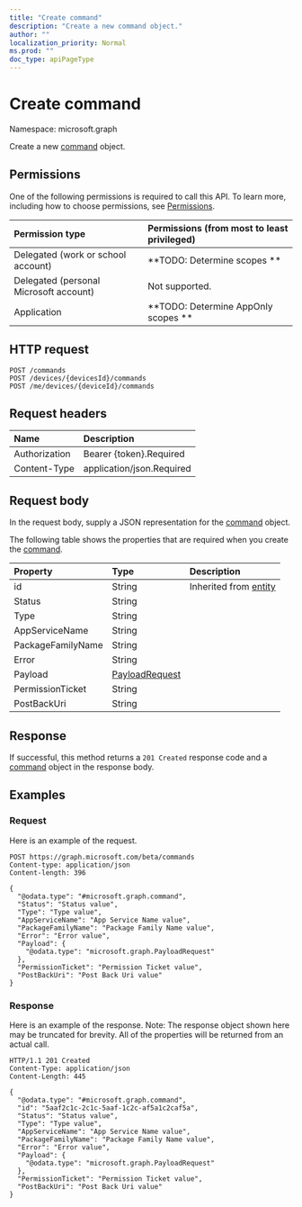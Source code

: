 ```yaml
---
title: "Create command"
description: "Create a new command object."
author: ""
localization_priority: Normal
ms.prod: ""
doc_type: apiPageType
---
```


# Create command

Namespace: microsoft.graph

Create a new [command](../resources/command.md) object.

## Permissions
One of the following permissions is required to call this API. To learn more, including how to choose permissions, see [Permissions](/concepts/permissions-reference.md).

|Permission type|Permissions (from most to least privileged)|
|:---|:---|
|Delegated (work or school account)|**TODO: Determine scopes **|
|Delegated (personal Microsoft account)|Not supported.|
|Application|**TODO: Determine AppOnly scopes **|

## HTTP request
<!-- {
  "blockType": "ignored"
}
-->
``` http
POST /commands
POST /devices/{devicesId}/commands
POST /me/devices/{deviceId}/commands
```

## Request headers
|Name|Description|
|:---|:---|
|Authorization|Bearer {token}.Required|
|Content-Type|application/json.Required|

## Request body
In the request body, supply a JSON representation for the [command](../resources/command.md) object.

The following table shows the properties that are required when you create the [command](../resources/command.md).

|Property|Type|Description|
|:---|:---|:---|
|id|String| Inherited from [entity](../resources/entity.md)|
|Status|String||
|Type|String||
|AppServiceName|String||
|PackageFamilyName|String||
|Error|String||
|Payload|[PayloadRequest](../resources/payloadrequest.md)||
|PermissionTicket|String||
|PostBackUri|String||



## Response
If successful, this method returns a `201 Created` response code and a [command](../resources/command.md) object in the response body.

## Examples

### Request
Here is an example of the request.
<!-- {
  "blockType": "request",
  "name": "create_command_from_commands"
}
-->
``` http
POST https://graph.microsoft.com/beta/commands
Content-type: application/json
Content-length: 396

{
  "@odata.type": "#microsoft.graph.command",
  "Status": "Status value",
  "Type": "Type value",
  "AppServiceName": "App Service Name value",
  "PackageFamilyName": "Package Family Name value",
  "Error": "Error value",
  "Payload": {
    "@odata.type": "microsoft.graph.PayloadRequest"
  },
  "PermissionTicket": "Permission Ticket value",
  "PostBackUri": "Post Back Uri value"
}
```

### Response
Here is an example of the response. Note: The response object shown here may be truncated for brevity. All of the properties will be returned from an actual call.
<!-- {
  "blockType": "response",
  "truncated": true,
  "@odata.type": "microsoft.graph.command"
}
-->
``` http
HTTP/1.1 201 Created
Content-Type: application/json
Content-Length: 445

{
  "@odata.type": "#microsoft.graph.command",
  "id": "5aaf2c1c-2c1c-5aaf-1c2c-af5a1c2caf5a",
  "Status": "Status value",
  "Type": "Type value",
  "AppServiceName": "App Service Name value",
  "PackageFamilyName": "Package Family Name value",
  "Error": "Error value",
  "Payload": {
    "@odata.type": "microsoft.graph.PayloadRequest"
  },
  "PermissionTicket": "Permission Ticket value",
  "PostBackUri": "Post Back Uri value"
}
```

